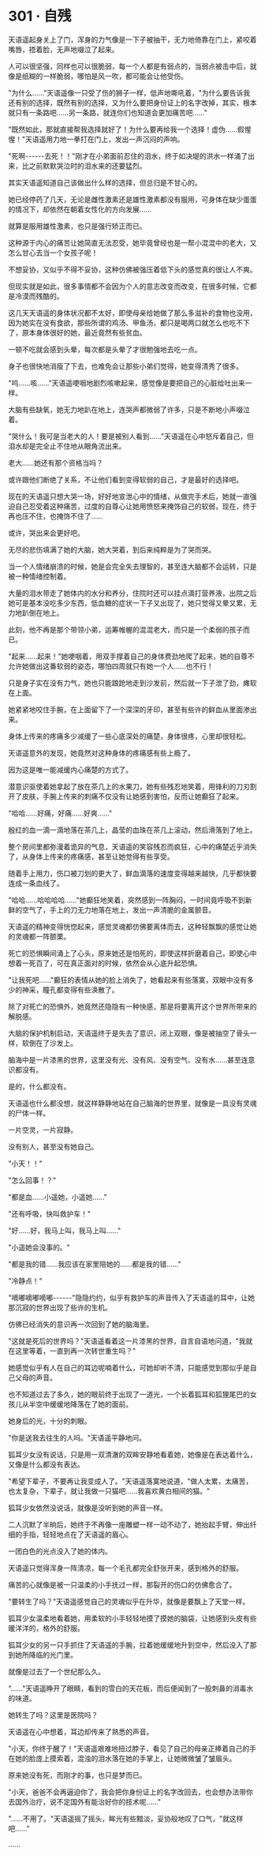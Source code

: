 <link rel="stylesheet" href="../styles/text.css" />
<h1>301 · 自残</h1>

天语遥起身关上了门，浑身的力气像是一下子被抽干，无力地倚靠在门上，紧咬着嘴唇，捂着脸，无声地啜泣了起来。

人可以很坚强，同样也可以很脆弱，每一个人都是有弱点的，当弱点被击中后，就像是纸糊的一样脆弱，哪怕是风一吹，都可能会让他受伤。

"为什么......"天语遥像一只受了伤的狮子一样，低声地嘶吼着，"为什么要告诉我还有别的选择，既然有别的选择，又为什么要把身份证上的名字改掉，其实，根本就只有一条路吧......另一条路，就连你们也知道会更加痛苦吧......"

"既然如此，那就直接帮我选择就好了！为什么要再给我一个选择！虚伪......假惺惺！"天语遥用力地一拳打在门上，发出一声沉闷的声响。

"死啊------去死！！"刚才在小弟面前忍住的泪水，终于如决堤的洪水一样涌了出来，比之前默默哭泣时的泪水来的还要猛烈。

其实天语遥知道自己该做出什么样的选择，但总归是不甘心的。

她已经停药了几天，无论是雌性激素还是雄性激素都没有服用，可身体在缺少蛋蛋的情况下，却依然在朝着女性化的方向发展......

就算是服用雄性激素，也只是强行矫正而已。

这种源于内心的痛苦让她简直无法忍受，她毕竟曾经也是一帮小混混中的老大，又怎么甘心去当一个女孩子呢！

不想妥协，又似乎不得不妥协，这种仿佛被强压着低下头的感觉真的很让人不爽。

但现实就是如此，很多事情都不会因为个人的意志改变而改变，在很多时候，它都是冷漠而残酷的。

这几天天语遥的身体状况都不太好，即使母亲给她做了那么多滋补的食物也没用，因为她实在没有食欲，那些所谓的鸡汤、甲鱼汤，都只是喝两口就怎么也吃不下了，原本身体很好的她，最近竟然有些贫血。

一顿不吃就会感到头晕，每次都是头晕了才很勉强地去吃一点。

身子也很快地消瘦了下去，也难免会让那些小弟们觉得，她变得清秀了很多。

"呜......咳......"天语遥哽咽地剧烈咳嗽起来，感觉像是要把自己的心脏给吐出来一样。

大脑有些缺氧，她无力地趴在地上，连哭声都微弱了许多，只是不断地小声啜泣着。

"哭什么！我可是当老大的人！要是被别人看到......"天语遥在心中怒斥着自己，但泪水却是完全止不住地从眼角流出来。

老大......她还有那个资格当吗？

或许跟他们断绝了关系，不让他们看到变得软弱的自己，才是最好的选择吧。

现在的天语遥只想大哭一场，好好地宣泄心中的情绪，从做完手术后，她就一直强迫自己忍受着这种痛苦，过度的自尊心让她用愤怒来掩饰自己的软弱，现在，终于再也压不住，也掩饰不住了......

或许，哭出来会更好吧。

无尽的悲伤填满了她的大脑，她大哭着，到后来纯粹是为了哭而哭。

当一个人情绪崩溃的时候，她是会完全失去理智的，甚至连大脑都不会运转，只是被一种情绪控制着。

大量的泪水带走了她体内的水分和养分，住院时还可以挂点滴打营养液，出院之后她可是基本没吃多少东西，低血糖的症状一下子又出现了，她只觉得又晕又累，无力地趴倒在地上。

此刻，他不再是那个带领小弟，运筹帷幄的混混老大，而只是一个柔弱的孩子而已。

"起来......起来！"她哽咽着，用双手撑着自己的身体费劲地爬了起来，她的自尊不允许她做出这番软弱的姿态，哪怕四周就只有她一个人......也不行！

只是身子实在没有力气，她也只能踉跄地走到沙发前，然后就一下子泄了劲，瘫软在上面。

她紧紧地咬住手腕，在上面留下了一个深深的牙印，甚至有些许的鲜血从里面渗出来。

身体上传来的疼痛多少减缓了一些心底深处的痛楚，身体很疼，心里却很轻松。

天语遥意外的发现，她竟然对这种身体的疼痛感有些上瘾了。

因为这是唯一能减缓内心痛楚的方式了。

潜意识驱使着她拿起了放在茶几上的水果刀，她有些残忍地笑着，用锋利的刀刃割开了皮肤，手腕上传来的刺痛不仅没有让她感到害怕，反而让她癫狂了起来。

"哈哈......好痛，好痛......好爽......"

殷红的血一滴一滴地落在茶几上，晶莹的血珠在茶几上滚动，然后滑落到了地上。

整个房间里都弥漫着诡异的气息，天语遥的笑容残忍而疯狂，心中的痛楚近乎消失了，从身体上传来的疼痛感，甚至让她觉得有些享受。

随着手上用力，伤口被刀划的更大了，鲜血滴落的速度变得越来越快，几乎都快要连成一条血线了。

"哈哈......哈哈哈哈......"她癫狂地笑着，突然感到一阵胸闷，一时间竟呼吸不到新鲜的空气了，手上的刀无力地落在地上，发出一声清脆的金属颤音。

天语遥的精神变得恍惚起来，感觉灵魂都仿佛要离体而去，这种轻飘飘的感觉让她的灵魂都一阵颤栗。

死亡的恐惧瞬间涌上了心头，原来她还是怕死的，即使这样折磨着自己，即使心中想着一死百了，可在真正面对的时候，依然会从心底升起恐惧。

"让我死吧......"癫狂的表情从她的脸上消失了，她看起来有些落寞，双眼中没有多少的神采，瞳孔都变得有些涣散了。

除了对死亡的恐惧外，她竟然还隐隐有一种快感，那是将要离开这个世界所带来的解脱感。

大脑的保护机制启动，天语遥终于是失去了意识，闭上双眼，像是被抽空了骨头一样，软倒在了沙发上。

脑海中是一片漆黑的世界，这里没有光、没有风、没有空气、没有水......甚至连意识都没有。

是的，什么都没有。

天语遥也什么都没想，就这样静静地站在自己脑海的世界里，就像是一具没有灵魂的尸体一样。

一片空灵，一片寂静。

没有别人，甚至没有她自己。

"小天！！"

"怎么回事！？"

"都是血......小遥她，小遥她......"

"还有呼吸，快叫救护车！"

"好......好，我马上叫，我马上叫......"

"小遥她会没事的。"

"都是我的错......我应该在家里陪她的......都是我的错......"

"冷静点！"

"嘀嘟嘀嘟嘀嘟------"隐隐约约，似乎有救护车的声音传入了天语遥的耳中，让她那沉寂的世界出现了些许的生机。

仿佛已经消失的意识再一次回到了她的脑海里。

"这就是死后的世界吗？"天语遥看着这一片漆黑的世界，自言自语地问道，"我就在这里等着，一直到再一次转世重生吗？"

她感觉似乎有人在自己的耳边呢喃着什么，可她却听不清，只能感觉到那似乎是自己父母的声音。

也不知道过去了多久，她的眼前终于出现了一道光，一个长着狐耳和狐狸尾巴的女孩儿从半空中缓缓地降落在了她的面前。

她身后的光，十分的刺眼。

"你是送我去往生的人吗。"天语遥平静地问。

狐耳少女没有说话，只是用一双清澈的双眸安静地看着她，她像是在表达着什么，又像是什么都没有表达。

"希望下辈子，不要再让我变成人了。"天语遥落寞地说道，"做人太累，太痛苦，也太复杂，下辈子，就让我做一只猫吧......我喜欢黄白相间的猫。"

狐耳少女依然没说话，就像是没听到她的声音一样。

二人沉默了半晌后，她终于不再像一座雕塑一样一动不动了，她抬起手臂，伸出纤细的手指，轻轻地点在了天语遥的眉心。

一团白色的光点没入了她的体内。

天语遥只觉得浑身一阵清凉，每一个毛孔都完全舒张开来，感到格外的舒服。

痛苦的心就像是被一只温柔的小手抚过一样，那裂开的伤口的仿佛愈合了。

"要转生了吗？"天语遥感觉自己的灵魂似乎在升华，就像是要飘上了天堂一样。

狐耳少女温柔地看着她，用柔软的小手轻轻地摸了摸她的脑袋，让她感到头皮有些暖洋洋的，格外的舒服。

狐耳少女的另一只手抓住了天语遥的手腕，拉着她缓缓地升到空中，然后没入了那到她所降临的光门里。

就像是过去了一个世纪那么久。

"......"天语遥睁开了眼睛，看到的雪白的天花板，而后便闻到了一股刺鼻的消毒水的味道。

她转生了吗？这里是医院吗？

天语遥在心中想着，耳边却传来了熟悉的声音。

"小天，你终于醒了！"天语遥艰难地扭过脖子，看见了自己的母亲正捧着自己的手在她的脸庞上摸索着，混浊的泪水落在她的手掌上，让她微微皱了皱眉头。

原来她没有死，而刚才的事，也只是梦而已。

"小天，爸爸不会再逼迫你了，我会把你身份证上的名字改回去，也会想办法带你去国外治疗，说不定国外有能治好你的技术呢......"

"......不用了。"天语遥摇了摇头，眸光有些黯淡，妥协般地叹了口气，"就这样吧......"

......
